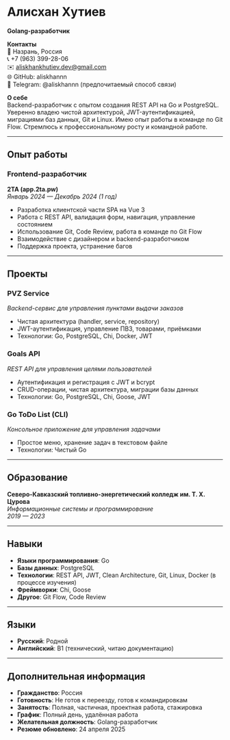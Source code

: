 # Алисхан Хутиев

**Golang-разработчик**

**Контакты**\
📍 Назрань, Россия\
📞 +7 (963) 399-28-06\
✉️ aliskhankhutiev.dev@gmail.com\
🌐 GitHub: aliskhannn\
💬 Telegram: @aliskhannn (предпочитаемый способ связи)

**О себе**\
Backend-разработчик с опытом создания REST API на Go и PostgreSQL. Уверенно владею чистой архитектурой, JWT-аутентификацией, миграциями баз данных, Git и Linux. Имею опыт работы в команде по Git Flow. Стремлюсь к профессиональному росту и командной работе.

---

## Опыт работы

### Frontend-разработчик

**2TA (app.2ta.pw)**\
*Январь 2024 — Декабрь 2024 (1 год)*

- Разработка клиентской части SPA на Vue 3
- Работа с REST API, валидация форм, навигация, управление состоянием
- Использование Git, Code Review, работа в команде по Git Flow
- Взаимодействие с дизайнером и backend-разработчиком
- Поддержка проекта, устранение багов

---

## Проекты

### PVZ Service

*Backend-сервис для управления пунктами выдачи заказов*

- Чистая архитектура (handler, service, repository)
- JWT-аутентификация, управление ПВЗ, товарами, приёмками
- Технологии: Go, PostgreSQL, Chi, Docker, JWT

### Goals API

*REST API для управления целями пользователей*

- Аутентификация и регистрация с JWT и bcrypt
- CRUD-операции, чистая архитектура, миграции базы данных
- Технологии: Go, PostgreSQL, Chi, Goose, JWT

### Go ToDo List (CLI)

*Консольное приложение для управления задачами*

- Простое меню, хранение задач в текстовом файле
- Технологии: Чистый Go

---

## Образование

**Северо-Кавказский топливно-энергетический колледж им. Т. Х. Цурова**\
*Информационные системы и программирование*\
*2019 — 2023*

---

## Навыки

- **Языки программирования**: Go
- **Базы данных**: PostgreSQL
- **Технологии**: REST API, JWT, Clean Architecture, Git, Linux, Docker (в процессе изучения)
- **Фреймворки**: Chi, Goose
- **Другое**: Git Flow, Code Review

---

## Языки

- **Русский**: Родной
- **Английский**: B1 (технический, читаю документацию)

---

## Дополнительная информация

- **Гражданство**: Россия
- **Готовность**: Не готов к переезду, готов к командировкам
- **Занятость**: Полная, частичная, проектная работа, стажировка
- **График**: Полный день, удалённая работа
- **Желательная должность**: Golang-разработчик
- **Резюме обновлено**: 24 апреля 2025
